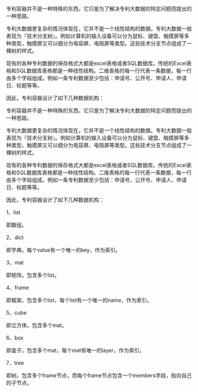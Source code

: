 专利容器并不是一种特殊的东西，它只是为了解决专利大数据的特定问题而提出的一种思路。

专利大数据更复杂的情况体现在，它并不是一个线性结构的数据。专利大数据一般表现为『技术分支树』。例如计算机的输入设备可以分为鼠标、键盘、触摸屏等多种类型，触摸屏又可以细分为电容屏、电阻屏等类型。这些技术分支节点组成了一棵树的样式。

现有的各种专利数据的保存格式大都是excel表格或者SQL数据库。传统的Excel表格和SQL数据库表格都是一种线性结构。二维表格的每一行代表一条数据，每一行由多个字段组成。例如一条专利数据至少包括：申请号、公开号、申请人、申请日、标题等等。

因此，专利容器设计了如下几种数据机构：

专利容器并不是一种特殊的东西，它只是为了解决专利大数据的特定问题而提出的一种思路。

专利大数据更复杂的情况体现在，它并不是一个线性结构的数据。专利大数据一般表现为『技术分支树』。例如计算机的输入设备可以分为鼠标、键盘、触摸屏等多种类型，触摸屏又可以细分为电容屏、电阻屏等类型。这些技术分支节点组成了一棵树的样式。

现有的各种专利数据的保存格式大都是excel表格或者SQL数据库。传统的Excel表格和SQL数据库表格都是一种线性结构。二维表格的每一行代表一条数据，每一行由多个字段组成。例如一条专利数据至少包括：申请号、公开号、申请人、申请日、标题等等。

因此，专利容器设计了如下几种数据机构：

1、list

即数组。

2、dict

即字典。每个value有一个唯一的key，作为索引。

3、mat

即矩阵。包含多个list。

4、frame

即框架。包含多个list，每个list有一个唯一的name，作为索引。

5、cube

即立方体。包含多个mat。

6、box

即盒子。包含多个mat，每个mat有唯一的layer，作为索引。

7、tree

即树。包含多个frame节点，而每个frame节点包含一个members字段，指向自己的子节点。

